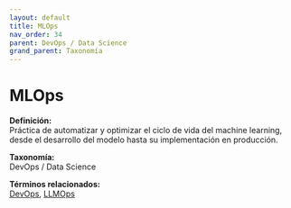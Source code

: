 ```yaml
---
layout: default
title: MLOps
nav_order: 34
parent: DevOps / Data Science
grand_parent: Taxonomía
---
```


# MLOps

**Definición:**  
Práctica de automatizar y optimizar el ciclo de vida del machine learning, desde el desarrollo del modelo hasta su implementación en producción.

**Taxonomía:**  
DevOps / Data Science

**Términos relacionados:**  
[DevOps](https://maleniski.github.io/diccionario-angl-tec-mx/docs/taxonomia/devops--/--data--science/devops.html), [LLMOps](https://maleniski.github.io/diccionario-angl-tec-mx/docs/taxonomia/devops--/--data--science/llmops.html)
